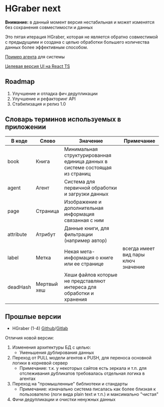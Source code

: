 # HGraber next

**Внимание:** в данный момент версия нестабильная и может изменятся без сохранения совместимости и данных

Это пятая итерация HGraber, которая не является обратно совместимой с предыдущими и создана с целью обработки большего количества данных более эффективным способом.

[Пример агента](https://github.com/gbh007/hgraber-next-agent-example) для системы

[Целевая версия UI на React TS](https://github.com/gbh007/hgraber-next-react-ui)

## Roadmap

1. Улучшение и отладка фич дедупликации
2. Улучшение и рефакторинг API
3. Стабилизация и релиз 1.0

## Словарь терминов используемых в приложении

| В коде    | Слово       | Значение                                                                    | Примечание                          |
| --------- | ----------- | --------------------------------------------------------------------------- | ----------------------------------- |
| book      | Книга       | Минимальная структурированная единица данных в системе состоящая из страниц |                                     |
| agent     | Агент       | Система для первичной обработки и загрузки данных                           |                                     |
| page      | Страница    | Изображение и дополнительная информация связанная с ним                     |                                     |
| attribute | Атрибут     | Данные книги, для фильтрации (например автор)                               |                                     |
| label     | Метка       | Некая мета-информация о книге или ее странице                               | всегда имеет вид пары ключ значение |
| deadHash  | Мертвый хеш | Хеши файлов которые не представляют интереса для обработки и хранения       |                                     |

## Прошлые версии

- HGraber (1-4) [Github](https://github.com/gbh007/hgraber)/[Gitlab](https://gitlab.com/gbh007/hgraber)

Отличия новой версии:

1. Изменения архитектуры БД с целью:
   - Уменьшения дублирования данных
2. Переход от PULL модели агентов к PUSH, для переноса основной логики в корневой сервер
   - Примечание: т.к. у некоторых сайтов есть зеркала и т.п. для отслеживания дубликатов требовалась отдельная логика в агентах
3. Переход на "промышленные" библиотеки и стандарты
   - Примечание: изначально система писалась как более близкая к пользователю (логи вида plain text и т.п.) и максимально "чистая"
4. Фичи дедупликации и очистки ненужных данных
